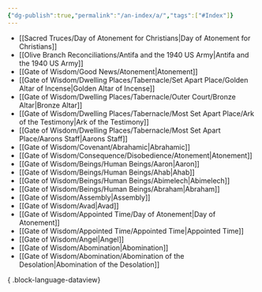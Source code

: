 ```yaml
---
{"dg-publish":true,"permalink":"/an-index/a/","tags":["#Index"]}
---
```



- [[Sacred Truces/Day of Atonement for Christians\|Day of Atonement for Christians]]
- [[Olive Branch Reconciliations/Antifa and the 1940 US Army\|Antifa and the 1940 US Army]]
- [[Gate of Wisdom/Good News/Atonement\|Atonement]]
- [[Gate of Wisdom/Dwelling Places/Tabernacle/Set Apart Place/Golden Altar of Incense\|Golden Altar of Incense]]
- [[Gate of Wisdom/Dwelling Places/Tabernacle/Outer Court/Bronze Altar\|Bronze Altar]]
- [[Gate of Wisdom/Dwelling Places/Tabernacle/Most Set Apart Place/Ark of the Testimony\|Ark of the Testimony]]
- [[Gate of Wisdom/Dwelling Places/Tabernacle/Most Set Apart Place/Aarons Staff\|Aarons Staff]]
- [[Gate of Wisdom/Covenant/Abrahamic\|Abrahamic]]
- [[Gate of Wisdom/Consequence/Disobedience/Atonement\|Atonement]]
- [[Gate of Wisdom/Beings/Human Beings/Aaron\|Aaron]]
- [[Gate of Wisdom/Beings/Human Beings/Ahab\|Ahab]]
- [[Gate of Wisdom/Beings/Human Beings/Abimelech\|Abimelech]]
- [[Gate of Wisdom/Beings/Human Beings/Abraham\|Abraham]]
- [[Gate of Wisdom/Assembly\|Assembly]]
- [[Gate of Wisdom/Avad\|Avad]]
- [[Gate of Wisdom/Appointed Time/Day of Atonement\|Day of Atonement]]
- [[Gate of Wisdom/Appointed Time/Appointed Time\|Appointed Time]]
- [[Gate of Wisdom/Angel\|Angel]]
- [[Gate of Wisdom/Abomination\|Abomination]]
- [[Gate of Wisdom/Abomination/Abomination of the Desolation\|Abomination of the Desolation]]

{ .block-language-dataview}